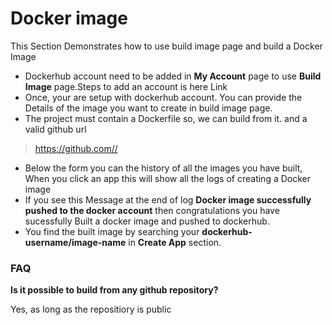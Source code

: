 # Docker image

This Section Demonstrates how to use build image page and build a Docker Image

* &#x20;Dockerhub account need to be added in **My Account** page to use **Build Image** page.Steps to add an account is here Link
* &#x20;Once, your are setup with dockerhub account. You can provide the Details of the image you want to create in build image page.
* &#x20;The project must contain a Dockerfile so, we can build from it. and a valid github url

> https://github.com//

* &#x20;Below the form you can the history of all the images you have built, When you click an app this will show all the logs of creating a Docker image
* &#x20;If you see this Message at the end of log **Docker image successfully pushed to the docker account** then congratulations you have sucessfully Built a docker image and pushed to dockerhub.
* &#x20;You find the built image by searching your **dockerhub-username/image-name** in **Create App** section.

### FAQ

**Is it possible to build from any github repository?**

Yes, as long as the repositiory is public
